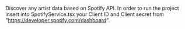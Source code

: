 Discover any artist data based on Spotify API. 
In order to run the project insert into SpotifyService.tsx your Client ID and Client secret from "https://developer.spotify.com/dashboard".
